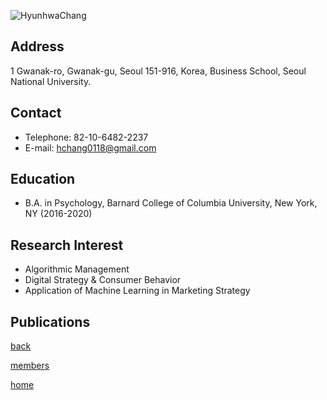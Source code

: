 ![HyunhwaChang](/pic/members/HyunhwaChang.jpg)

## **Address**
1 Gwanak-ro, Gwanak-gu, Seoul 151-916, Korea, Business School, Seoul National University.

## **Contact**
- Telephone: 82-10-6482-2237
- E-mail: hchang0118@gmail.com 

## **Education**
- B.A. in Psychology, Barnard College of Columbia University, New York, NY (2016-2020)

## **Research Interest**
- Algorithmic Management
- Digital Strategy & Consumer Behavior 
- Application of Machine Learning in Marketing Strategy 

## **Publications**

[back](README.md)

[members](../README.md)

[home](../../index.md)
